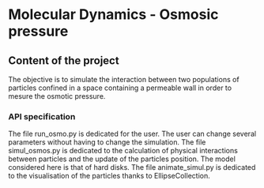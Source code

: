 # Molecular Dynamics - Osmosic pressure 


## Content of the project
The objective is to simulate the interaction between two populations of particles confined in a space containing a permeable wall in order to mesure 
the osmotic pressure.

### API specification
The file run_osmo.py is dedicated for the user. The user can change several parameters without having to change the simulation. 
The file simul_osmos.py is dedicated to the calculation of physical interactions between particles and the update of the particles position. The model considered here is that of hard disks.
The file animate_simul.py is dedicated to the visualisation of the particles thanks to EllipseCollection.
